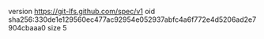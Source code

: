 version https://git-lfs.github.com/spec/v1
oid sha256:330de1e129560ec477ac92954e052937abfc4a6f772e4d5206ad2e7904cbaaa0
size 5
